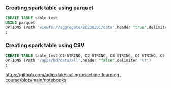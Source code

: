 
### Creating spark table using parquet
```sql
CREATE TABLE table_test
USING parquet
OPTIONS (Path 'viewfs://aggregate/20230201/data',header "true",delimiter '\t', inferSchema "true")
;
```

### Creating spark table using CSV
```sql
CREATE TABLE table_test(C1 STRING, C2 STRING, C3 STRING, C4 STRING, C5 STRING, C6 STRING, C7 STRING) using CSV
OPTIONS (Path '/apps/hd/data/all',header "false",delimiter '\t')
;
```

https://github.com/adipolak/scaling-machine-learning-course/blob/main/notebooks